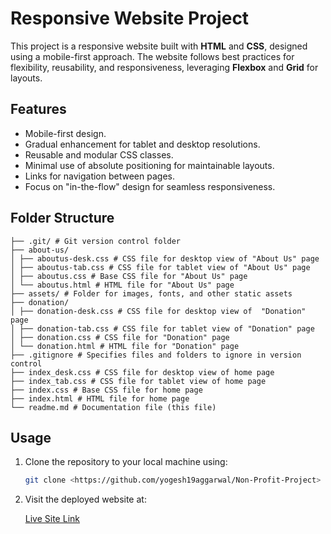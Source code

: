 # Responsive Website Project

This project is a responsive website built with **HTML** and **CSS**, designed using a mobile-first approach. The website follows best practices for flexibility, reusability, and responsiveness, leveraging **Flexbox** and **Grid** for layouts.

## Features

- Mobile-first design.
- Gradual enhancement for tablet and desktop resolutions.
- Reusable and modular CSS classes.
- Minimal use of absolute positioning for maintainable layouts.
- Links for navigation between pages.
- Focus on "in-the-flow" design for seamless responsiveness.

## Folder Structure

```plaintext
├── .git/ # Git version control folder
├── about-us/
│ ├── aboutus-desk.css # CSS file for desktop view of "About Us" page
│ ├── aboutus-tab.css # CSS file for tablet view of "About Us" page
│ ├── aboutus.css # Base CSS file for "About Us" page
│ └── aboutus.html # HTML file for "About Us" page
├── assets/ # Folder for images, fonts, and other static assets
├── donation/
│ ├── donation-desk.css # CSS file for desktop view of  "Donation" page
│ ├── donation-tab.css # CSS file for tablet view of "Donation" page
│ ├── donation.css # CSS file for "Donation" page
│ └── donation.html # HTML file for "Donation" page
├── .gitignore # Specifies files and folders to ignore in version control
├── index_desk.css # CSS file for desktop view of home page
├── index_tab.css # CSS file for tablet view of home page
├── index.css # Base CSS file for home page
├── index.html # HTML file for home page
└── readme.md # Documentation file (this file)
```

## Usage

1. Clone the repository to your local machine using:

   ```bash
   git clone <https://github.com/yogesh19aggarwal/Non-Profit-Project>
   ```

2. Visit the deployed website at:

   [Live Site Link](https://non-profit-project.vercel.app)
